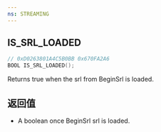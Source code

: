 ```yaml
---
ns: STREAMING
---
```

## IS_SRL_LOADED

```c
// 0xD0263801A4C5B0BB 0x670FA2A6
BOOL IS_SRL_LOADED();
```

Returns true when the srl from BeginSrl is loaded.

## 返回值
* A boolean once BeginSrl srl is loaded. 